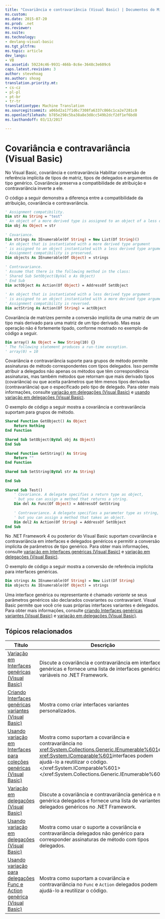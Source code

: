 ```yaml
---
title: "Covariância e contravariância (Visual Basic) | Documentos do Microsoft"
ms.custom: 
ms.date: 2015-07-20
ms.prod: .net
ms.reviewer: 
ms.suite: 
ms.technology:
- devlang-visual-basic
ms.tgt_pltfrm: 
ms.topic: article
dev_langs:
- VB
ms.assetid: 59224c46-9931-466b-8c6e-3648c3e609c6
caps.latest.revision: 3
author: stevehoag
ms.author: shoag
translation.priority.mt:
- cs-cz
- pl-pl
- pt-br
- tr-tr
translationtype: Machine Translation
ms.sourcegitcommit: a06bd2a17f1d6c7308fa6337c866c1ca2e7281c0
ms.openlocfilehash: b785e298c5ba38a8e3d8cc549b2dcf2df1ef6bd8
ms.lasthandoff: 03/13/2017

---
```

# <a name="covariance-and-contravariance-visual-basic"></a>Covariância e contravariância (Visual Basic)
No Visual Basic, covariância e contravariância Habilitar conversão de referência implícita de tipos de matriz, tipos de delegados e argumentos de tipo genérico. Covariância preserva a compatibilidade de atribuição e contravariância inverte a ele.  
  
 O código a seguir demonstra a diferença entre a compatibilidade da atribuição, covariância e contravariância.  
  
```vb  
' Assignment compatibility.   
Dim str As String = "test"  
' An object of a more derived type is assigned to an object of a less derived type.   
Dim obj As Object = str  
  
' Covariance.   
Dim strings As IEnumerable(Of String) = New List(Of String)()  
' An object that is instantiated with a more derived type argument   
' is assigned to an object instantiated with a less derived type argument.   
' Assignment compatibility is preserved.   
Dim objects As IEnumerable(Of Object) = strings  
  
' Contravariance.             
' Assume that there is the following method in the class:   
' Shared Sub SetObject(ByVal o As Object)  
' End Sub  
Dim actObject As Action(Of Object) = AddressOf SetObject  
  
' An object that is instantiated with a less derived type argument   
' is assigned to an object instantiated with a more derived type argument.   
' Assignment compatibility is reversed.   
Dim actString As Action(Of String) = actObject  
```  
  
 Covariância de matrizes permite a conversão implícita de uma matriz de um tipo mais derivado para uma matriz de um tipo derivado. Mas essa operação não é fortemente tipado, conforme mostrado no exemplo de código a seguir.  
  
```vb  
Dim array() As Object = New String(10) {}  
' The following statement produces a run-time exception.  
' array(0) = 10  
```  
  
 Covariância e contravariância suporte para grupos de método permite assinaturas de método correspondentes com tipos delegados. Isso permite atribuir a delegados não apenas os métodos que têm correspondência assinaturas, mas também métodos que retornam que mais derivado tipos (covariância) ou que aceita parâmetros que têm menos tipos derivados (contravariância) que o especificado pelo tipo de delegado. Para obter mais informações, consulte [variação em delegações (Visual Basic)](../../../../visual-basic/programming-guide/concepts/covariance-contravariance/variance-in-delegates.md) e [usando variação em delegações (Visual Basic)](../../../../visual-basic/programming-guide/concepts/covariance-contravariance/using-variance-in-delegates.md).  
  
 O exemplo de código a seguir mostra a covariância e contravariância suportam para grupos de método.  
  
```vb  
Shared Function GetObject() As Object  
    Return Nothing  
End Function  
  
Shared Sub SetObject(ByVal obj As Object)  
End Sub  
  
Shared Function GetString() As String  
    Return ""  
End Function  
  
Shared Sub SetString(ByVal str As String)  
  
End Sub  
  
Shared Sub Test()  
    ' Covariance. A delegate specifies a return type as object,  
    ' but you can assign a method that returns a string.  
    Dim del As Func(Of Object) = AddressOf GetString  
  
    ' Contravariance. A delegate specifies a parameter type as string,  
    ' but you can assign a method that takes an object.  
    Dim del2 As Action(Of String) = AddressOf SetObject  
End Sub  
```  
  
 No .NET Framework 4 ou posterior do Visual Basic suportam covariância e contravariância em interfaces e delegados genéricos e permitir a conversão implícita de parâmetros de tipo genérico. Para obter mais informações, consulte [variação em Interfaces genéricas (Visual Basic)](../../../../visual-basic/programming-guide/concepts/covariance-contravariance/variance-in-generic-interfaces.md) e [variação em delegações (Visual Basic)](../../../../visual-basic/programming-guide/concepts/covariance-contravariance/variance-in-delegates.md).  
  
 O exemplo de código a seguir mostra a conversão de referência implícita para interfaces genéricas.  
  
```vb  
Dim strings As IEnumerable(Of String) = New List(Of String)  
Dim objects As IEnumerable(Of Object) = strings  
```  
  
 Uma interface genérica ou representante é chamado *variante* se seus parâmetros genéricos são declarados covariantes ou contravariant. Visual Basic permite que você crie suas próprias interfaces variantes e delegados. Para obter mais informações, consulte [criando Interfaces genéricas variantes (Visual Basic)](../../../../visual-basic/programming-guide/concepts/covariance-contravariance/creating-variant-generic-interfaces.md) e [variação em delegações (Visual Basic)](../../../../visual-basic/programming-guide/concepts/covariance-contravariance/variance-in-delegates.md).  
  
## <a name="related-topics"></a>Tópicos relacionados  
  
|Título|Descrição|  
|-----------|-----------------|  
|[Variação em Interfaces genéricas (Visual Basic)](../../../../visual-basic/programming-guide/concepts/covariance-contravariance/variance-in-generic-interfaces.md)|Discute a covariância e contravariância em interfaces genéricas e fornece uma lista de interfaces genéricas variáveis no .NET Framework.|  
|[Criando Interfaces genéricas variantes (Visual Basic)](../../../../visual-basic/programming-guide/concepts/covariance-contravariance/creating-variant-generic-interfaces.md)|Mostra como criar interfaces variantes personalizados.|  
|[Usando variação em Interfaces para coleções genéricas (Visual Basic)](../../../../visual-basic/programming-guide/concepts/covariance-contravariance/using-variance-in-interfaces-for-generic-collections.md)|Mostra como suportam a covariância e contravariância no <xref:System.Collections.Generic.IEnumerable%601>e <xref:System.IComparable%601>interfaces podem ajudá-lo a reutilizar o código.</xref:System.IComparable%601> </xref:System.Collections.Generic.IEnumerable%601>|  
|[Variação em delegações (Visual Basic)](../../../../visual-basic/programming-guide/concepts/covariance-contravariance/variance-in-delegates.md)|Discute a covariância e contravariância genérica e não genérica delegados e fornece uma lista de variantes delegados genéricos no .NET Framework.|  
|[Usando variação em delegações (Visual Basic)](../../../../visual-basic/programming-guide/concepts/covariance-contravariance/using-variance-in-delegates.md)|Mostra como usar o suporte a covariância e contravariância delegados não genérico para corresponder assinaturas de método com tipos delegados.|  
|[Usando variação para delegações Func e Action genérica (Visual Basic)](../../../../visual-basic/programming-guide/concepts/covariance-contravariance/using-variance-for-func-and-action-generic-delegates.md)|Mostra como suportam a covariância e contravariância no `Func` e `Action` delegados podem ajudá-lo a reutilizar o código.|
